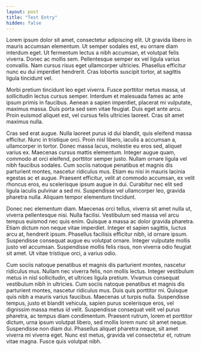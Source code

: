 ```yaml
---
layout: post
title: "Test Entry"
hidden: false
---
```

Lorem ipsum dolor sit amet, consectetur adipiscing elit. Ut gravida libero in mauris accumsan elementum. Ut semper sodales est, eu ornare diam interdum eget. Ut fermentum lectus a nibh accumsan, et volutpat felis viverra. Donec ac mollis sem. Pellentesque semper ex vel ligula varius convallis. Nam cursus risus eget ullamcorper ultricies. Phasellus efficitur nunc eu dui imperdiet hendrerit. Cras lobortis suscipit tortor, at sagittis ligula tincidunt vel.

Morbi pretium tincidunt leo eget viverra. Fusce porttitor metus massa, ut sollicitudin lectus cursus semper. Interdum et malesuada fames ac ante ipsum primis in faucibus. Aenean a sapien imperdiet, placerat mi vulputate, maximus massa. Duis porta sed sem vitae feugiat. Duis eget ante arcu. Proin euismod aliquet est, vel cursus felis ultricies laoreet. Cras sit amet maximus nulla.

Cras sed erat augue. Nulla laoreet purus id dui blandit, quis eleifend massa efficitur. Nunc in tristique orci. Proin nisl libero, iaculis a accumsan a, ullamcorper in tortor. Donec massa lacus, molestie eu eros sed, aliquet varius ex. Maecenas cursus mattis elementum. Integer augue quam, commodo at orci eleifend, porttitor semper justo. Nullam ornare ligula vel nibh faucibus sodales. Cum sociis natoque penatibus et magnis dis parturient montes, nascetur ridiculus mus. Etiam eu nisi in mauris lacinia egestas ac et augue. Praesent efficitur, velit at commodo accumsan, ex velit rhoncus eros, eu scelerisque ipsum augue in dui. Curabitur nec elit sed ligula iaculis pulvinar a sed mi. Suspendisse vel ullamcorper leo, gravida pharetra nulla. Aliquam tempor elementum tincidunt.

Donec nec elementum diam. Maecenas orci tellus, viverra sit amet nulla ut, viverra pellentesque nisi. Nulla facilisi. Vestibulum sed massa vel arcu tempus euismod nec quis enim. Quisque a massa ac dolor gravida pharetra. Etiam dictum non neque vitae imperdiet. Integer et sapien sagittis, luctus arcu at, hendrerit ipsum. Phasellus facilisis efficitur nibh, id ornare ipsum. Suspendisse consequat augue eu volutpat ornare. Integer vulputate mollis justo vel accumsan. Suspendisse mollis felis risus, non viverra odio feugiat sit amet. Ut vitae tristique orci, a varius odio.

Cum sociis natoque penatibus et magnis dis parturient montes, nascetur ridiculus mus. Nullam nec viverra felis, non mollis lectus. Integer vestibulum metus in nisl sollicitudin, et ultrices ligula pretium. Vivamus consequat vestibulum nibh in ultricies. Cum sociis natoque penatibus et magnis dis parturient montes, nascetur ridiculus mus. Duis quis porttitor mi. Quisque quis nibh a mauris varius faucibus. Maecenas ut turpis nulla. Suspendisse tempus, justo et blandit vehicula, sapien purus scelerisque eros, vel dignissim massa metus id velit. Suspendisse consequat velit vel purus pharetra, ac tempus diam condimentum. Praesent rutrum, lorem et porttitor dictum, urna ipsum volutpat libero, sed mollis lorem nunc sit amet neque. Suspendisse non diam dui. Phasellus aliquet pharetra neque, sit amet viverra mi viverra eget. Nunc est metus, gravida vel consectetur et, rutrum vitae magna. Fusce quis volutpat nibh.

